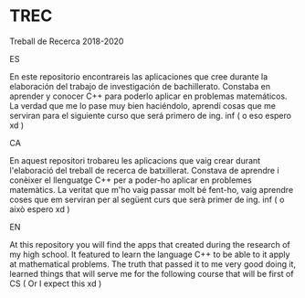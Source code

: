 # TREC
Treball de Recerca 2018-2020

ES

En este repositorio encontrareis las aplicaciones que cree durante la elaboración del trabajo de investigación de bachillerato.
Constaba en aprender y conocer C++ para poderlo aplicar en problemas matemáticos. La verdad que me lo pase muy bien haciéndolo, 
aprendí cosas que me serviran para el siguiente curso que será primero de ing. inf ( o eso espero xd ) 

CA

En aquest repositori trobareu les aplicacions que vaig crear durant l'elaboració del treball de recerca de batxillerat.
Constava de aprendre i conèixer el llenguatge C++ per a poder-ho aplicar en problemes matemàtics. La veritat que m'ho vaig passar
molt bé fent-ho, vaig aprendre coses que em serviran per al següent curs que serà primer de ing. inf ( o això espero xd )

EN


At this repository you will find the apps that created during the research of my high school.
It featured to learn the language C++ to be able to it apply at mathematical problems. The truth that passed it to me
very good doing it, learned things that will serve me for the following course that will be first of CS ( Or I expect this xd ) 
